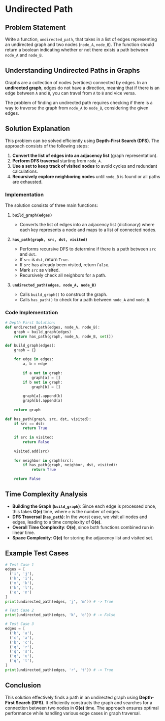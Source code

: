 # Undirected Path

## Problem Statement
Write a function, `undirected_path`, that takes in a list of edges representing an undirected graph and two nodes (`node_A`, `node_B`). The function should return a boolean indicating whether or not there exists a path between `node_A` and `node_B`.

## Understanding Undirected Paths in Graphs
Graphs are a collection of nodes (vertices) connected by edges. In an **undirected graph**, edges do not have a direction, meaning that if there is an edge between `A` and `B`, you can travel from `A` to `B` and vice versa.

The problem of finding an undirected path requires checking if there is a way to traverse the graph from `node_A` to `node_B`, considering the given edges.

## Solution Explanation
This problem can be solved efficiently using **Depth-First Search (DFS)**. The approach consists of the following steps:

1. **Convert the list of edges into an adjacency list** (graph representation).
2. **Perform DFS traversal** starting from `node_A`.
3. **Use a set to keep track of visited nodes** to avoid cycles and redundant calculations.
4. **Recursively explore neighboring nodes** until `node_B` is found or all paths are exhausted.

### Implementation
The solution consists of three main functions:
1. **`build_graph(edges)`**
   - Converts the list of edges into an adjacency list (dictionary) where each key represents a node and maps to a list of connected nodes.

2. **`has_path(graph, src, dst, visited)`**
   - Performs recursive DFS to determine if there is a path between `src` and `dst`.
   - If `src` is `dst`, return `True`.
   - If `src` has already been visited, return `False`.
   - Mark `src` as visited.
   - Recursively check all neighbors for a path.

3. **`undirected_path(edges, node_A, node_B)`**
   - Calls `build_graph()` to construct the graph.
   - Calls `has_path()` to check for a path between `node_A` and `node_B`.

### Code Implementation
```python
# Depth First Solution:
def undirected_path(edges, node_A, node_B):
    graph = build_graph(edges)
    return has_path(graph, node_A, node_B, set())

def build_graph(edges):
    graph = {}
    
    for edge in edges:
        a, b = edge
        
        if a not in graph:
            graph[a] = []
        if b not in graph:
            graph[b] = []
        
        graph[a].append(b)
        graph[b].append(a)
        
    return graph
    
def has_path(graph, src, dst, visited):
    if src == dst:
        return True
    
    if src in visited:
        return False
    
    visited.add(src)
    
    for neighbor in graph[src]:
        if has_path(graph, neighbor, dst, visited):
            return True
    
    return False
```

## Time Complexity Analysis
- **Building the Graph (`build_graph`)**: Since each edge is processed once, this takes **O(e)** time, where `e` is the number of edges.
- **DFS Traversal (`has_path`)**: In the worst case, we visit all nodes and edges, leading to a time complexity of **O(e)**.
- **Overall Time Complexity**: **O(e)**, since both functions combined run in linear time.
- **Space Complexity**: **O(e)** for storing the adjacency list and visited set.

## Example Test Cases
```python
# Test Case 1
edges = [
  ('i', 'j'),
  ('k', 'i'),
  ('m', 'k'),
  ('k', 'l'),
  ('o', 'n')
]
print(undirected_path(edges, 'j', 'm')) # -> True

# Test Case 2
print(undirected_path(edges, 'k', 'o')) # -> False

# Test Case 3
edges = [
  ('b', 'a'),
  ('c', 'a'),
  ('b', 'c'),
  ('q', 'r'),
  ('q', 's'),
  ('q', 'u'),
  ('q', 't'),
]
print(undirected_path(edges, 'r', 't')) # -> True
```

## Conclusion
This solution effectively finds a path in an undirected graph using **Depth-First Search (DFS)**. It efficiently constructs the graph and searches for a connection between two nodes in **O(e)** time. The approach ensures optimal performance while handling various edge cases in graph traversal.

